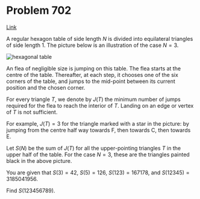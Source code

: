 # Problem 702

[Link](https://projecteuler.net/problem=702)

A regular hexagon table of side length $N$ is divided into equilateral triangles of side length $1$. The picture below is an illustration of the case $N = 3$.

![hexagonal table](resources/images/0702_jumping_flea.png?1678992054) 

An flea of negligible size is jumping on this table. The flea starts at the centre of the table. Thereafter, at each step, it chooses one of the six corners of the table, and jumps to the mid-point between its current position and the chosen corner.

For every triangle $T$, we denote by $J(T)$ the minimum number of jumps required for the flea to reach the interior of $T$. Landing on an edge or vertex of $T$ is not sufficient.

For example, $J(T) = 3$ for the triangle marked with a star in the picture: by jumping from the centre half way towards F, then towards C, then towards E.

Let $S(N)$ be the sum of $J(T)$ for all the upper-pointing triangles $T$ in the upper half of the table. For the case $N = 3$, these are the triangles painted black in the above picture.

You are given that $S(3) = 42$, $S(5) = 126$, $S(123) = 167178$, and $S(12345) = 3185041956$.

Find $S(123456789)$.